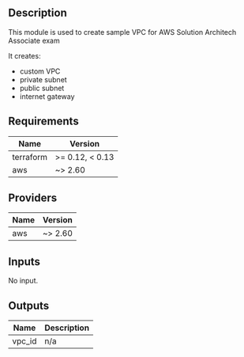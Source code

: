 ## Description  
This module is used to create sample VPC for AWS Solution Architech Associate exam

It creates:
- custom VPC
- private subnet
- public subnet
- internet gateway

## Requirements

| Name | Version |
|------|---------|
| terraform | >= 0.12, < 0.13 |
| aws | ~> 2.60 |

## Providers

| Name | Version |
|------|---------|
| aws | ~> 2.60 |

## Inputs

No input.

## Outputs

| Name | Description |
|------|-------------|
| vpc\_id | n/a |
